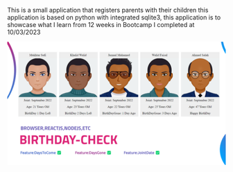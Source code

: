 This is a small application that registers parents with their children
this application is based on python with integrated sqlite3, this application is to showcase what I learn from 12 weeks in Bootcamp I completed at 10/03/2023

![](https://github.com/jamaaldev/DesktopFiles/blob/28665401a4250a68fb46d5250b10818eacdda568/HD%20Banner.png?raw=true?raw=trues=400)